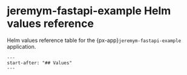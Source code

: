 ```{px-app-values} jeremym-fastapi-example
```

# jeremym-fastapi-example Helm values reference

Helm values reference table for the {px-app}`jeremym-fastapi-example` application.

```{include} ../../../applications/jeremym-fastapi-example/README.md
---
start-after: "## Values"
---
```